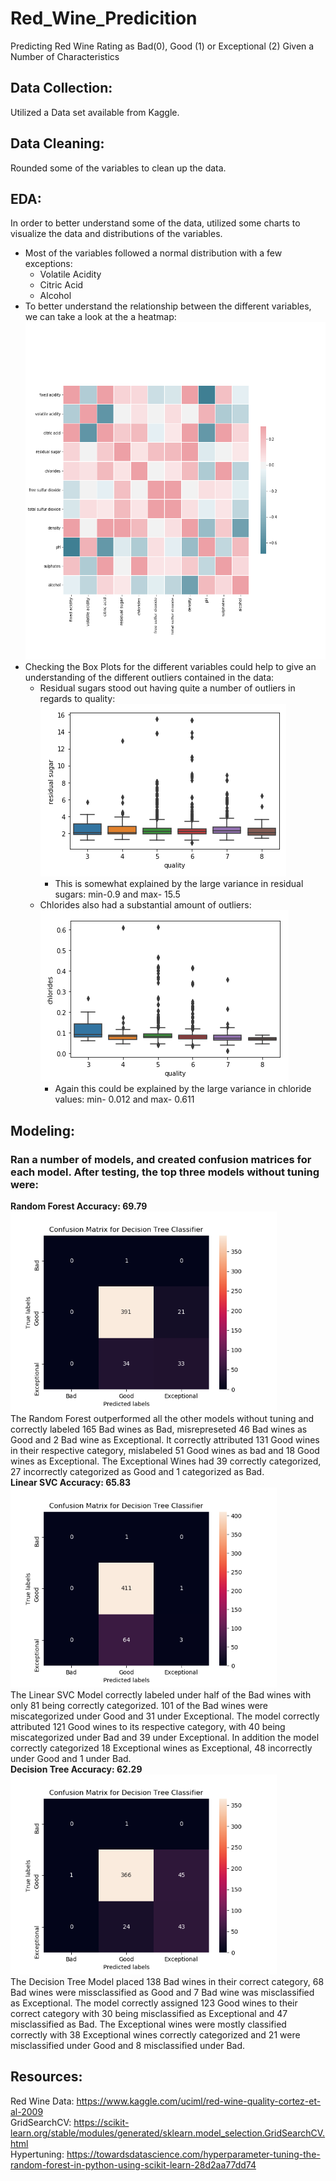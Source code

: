 # Red_Wine_Predicition
Predicting Red Wine Rating as Bad(0), Good (1) or Exceptional (2) Given a Number of Characteristics

## Data Collection:  
Utilized a Data set available from Kaggle.

## Data Cleaning:  
Rounded some of the variables to clean up the data.

## EDA:  
In order to better understand some of the data, utilized some charts to visualize the data and distributions of the variables.
* Most of the variables followed a normal distribution with a few exceptions:  
    * Volatile Acidity
    * Citric Acid
    * Alcohol
* To better understand the relationship between the different variables, we can take a look at the a heatmap:  
   <img src= "/heatmap.png" height=540 width=540>
* Checking the Box Plots for the different variables could help to give an understanding of the different outliers contained in the data:  
    * Residual sugars stood out having quite a number of outliers in regards to quality:  
      ![](/sugarsboxplot.png "Sugars Box Plot")  
        * This is somewhat explained by the large variance in residual sugars: min-0.9 and max- 15.5  
    * Chlorides also had a substantial amount of outliers:  
      ![](/chloridesboxplot.png "Chlorides Box Plot")  
        * Again this could be explained by the large variance in chloride values: min- 0.012 and max- 0.611
        
## Modeling:  
### Ran a number of models, and created confusion matrices for each model. After testing, the top three models without tuning were:  
**Random Forest Accuracy: 69.79**  
   <img src="/RandomForestConfusionMatrix.png" width=426 height=320>  
The Random Forest outperformed all the other models without tuning and correctly labeled 165 Bad wines as Bad, misrepreseted 46 Bad wines as Good and 2 Bad wine as Exceptional. It correctly attributed 131 Good wines in their respective category, mislabeled 51 Good wines as bad and 18 Good wines as Exceptional. The Exceptional Wines had 39 correctly categorized, 27 incorrectly categorized as Good and 1 categorized as Bad.
   <br>
**Linear SVC Accuracy: 65.83**  
<img src="/LinearSVCConfusionMatrix.png" width=426 height=320>  
The Linear SVC Model correctly labeled under half of the Bad wines with only 81 being correctly categorized. 101 of the Bad wines were miscategorized under Good and 31 under Exceptional. The model correctly attributed 121 Good wines to its respective category, with 40 being miscategorized under Bad and 39 under Exceptional. In addition the model correctly categorized 18 Exceptional wines as Exceptional, 48 incorrectly under Good and 1 under Bad.
<br>
**Decision Tree Accuracy: 62.29**  
   <img src="/DecisionTreeClassifierConfusionMatrix.png" width=426 height=320>  
The Decision Tree Model placed 138 Bad wines in their correct category, 68 Bad wines were missclassified as Good and 7 Bad wine was misclassified as Exceptional. The model correctly assigned 123 Good wines to their correct category with 30 being misclassified as Exceptional and 47 misclassified as Bad. The Exceptional wines were mostly classified correctly with 38 Exceptional wines correctly categorized and 21 were misclassified under Good and 8 misclassified under Bad.
   <br>

## Resources:  
Red Wine Data: https://www.kaggle.com/uciml/red-wine-quality-cortez-et-al-2009  
GridSearchCV: https://scikit-learn.org/stable/modules/generated/sklearn.model_selection.GridSearchCV.html  
Hypertuning: https://towardsdatascience.com/hyperparameter-tuning-the-random-forest-in-python-using-scikit-learn-28d2aa77dd74  
